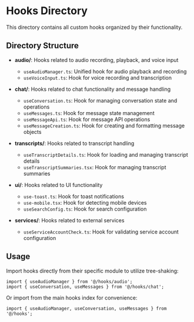 # Hooks Directory

This directory contains all custom hooks organized by their functionality.

## Directory Structure

- **audio/**: Hooks related to audio recording, playback, and voice input
  - `useAudioManager.ts`: Unified hook for audio playback and recording
  - `useVoiceInput.ts`: Hook for voice recording and transcription

- **chat/**: Hooks related to chat functionality and message handling
  - `useConversation.ts`: Hook for managing conversation state and operations
  - `useMessages.ts`: Hook for message state management
  - `useMessageApi.ts`: Hook for message API operations
  - `useMessageCreation.ts`: Hook for creating and formatting message objects

- **transcripts/**: Hooks related to transcript handling
  - `useTranscriptDetails.ts`: Hook for loading and managing transcript details
  - `useTranscriptSummaries.tsx`: Hook for managing transcript summaries

- **ui/**: Hooks related to UI functionality
  - `use-toast.ts`: Hook for toast notifications
  - `use-mobile.tsx`: Hook for detecting mobile devices
  - `useSearchConfig.ts`: Hook for search configuration

- **services/**: Hooks related to external services
  - `useServiceAccountCheck.ts`: Hook for validating service account configuration

## Usage

Import hooks directly from their specific module to utilize tree-shaking:

```tsx
import { useAudioManager } from '@/hooks/audio';
import { useConversation, useMessages } from '@/hooks/chat';
```

Or import from the main hooks index for convenience:

```tsx
import { useAudioManager, useConversation, useMessages } from '@/hooks';
```